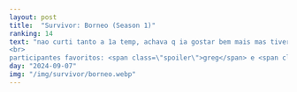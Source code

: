 ```yaml
---
layout: post
title:  "Survivor: Borneo (Season 1)"
ranking: 14
text: "nao curti tanto a 1a temp, achava q ia gostar bem mais mas tiveram só uns 2 episódios que gostei bastante. as partes mais marcantes pra mim são o finale, e a trilha sonora eletrônica torando em toda competição de imunidade que foi minha parte favorita da temporada inteira.<br>
<br>
participantes favoritos: <span class=\"spoiler\">greg</span> e <span class=\"spoiler\">hatch</span>, meio óbvio"
day: "2024-09-07"
img: "/img/survivor/borneo.webp"
---
```

